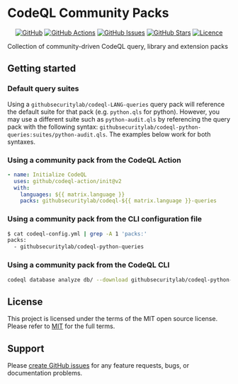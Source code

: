 # CodeQL Community Packs

<!-- markdownlint-disable -->
<div align="center">

[![GitHub](https://img.shields.io/badge/github-%23121011.svg?style=for-the-badge&logo=github&logoColor=white)](https://github.com/GitHubSecurityLab/Community-CodeQL-Packs)
[![GitHub Actions](https://img.shields.io/github/actions/workflow/status/GitHubSecurityLab/Community-CodeQL-Packs/publish.yml?style=for-the-badge)](https://github.com/GitHubSecurityLab/Community-CodeQL-Packs/actions/workflows/publish.yml?query=branch%3Amain)
[![GitHub Issues](https://img.shields.io/github/issues/GitHubSecurityLab/Community-CodeQL-Packs?style=for-the-badge)](https://github.com/GitHubSecurityLab/Community-CodeQL-Packs/issues)
[![GitHub Stars](https://img.shields.io/github/stars/GitHubSecurityLab/Community-CodeQL-Packs?style=for-the-badge)](https://github.com/GitHubSecurityLab/Community-CodeQL-Packs)
[![Licence](https://img.shields.io/github/license/Ileriayo/markdown-badges?style=for-the-badge)](./LICENSE)

</div>
<!-- markdownlint-restore -->

Collection of community-driven CodeQL query, library and extension packs

## Getting started

### Default query suites

Using a `githubsecuritylab/codeql-LANG-queries` query pack will reference the default suite for that pack (e.g. `python.qls` for python). However, you may use a different suite such as `python-audit.qls` by referencing the query pack with the following syntax: `githubsecuritylab/codeql-python-queries:suites/python-audit.qls`. The examples below work for both syntaxes.

### Using a community pack from the CodeQL Action

```yaml
- name: Initialize CodeQL
  uses: github/codeql-action/init@v2
  with:
    languages: ${{ matrix.language }}
    packs: githubsecuritylab/codeql-${{ matrix.language }}-queries
```

### Using a community pack from the CLI configuration file

```bash
$ cat codeql-config.yml | grep -A 1 'packs:'
packs:
  - githubsecuritylab/codeql-python-queries
```

### Using a community pack from the CodeQL CLI

```bash
codeql database analyze db/ --download githubsecuritylab/codeql-python-queries --format=sarif-latest --output=results.sarif
```

## License

This project is licensed under the terms of the MIT open source license. Please refer to [MIT](./LICENSE) for the full terms.

## Support

Please [create GitHub issues](https://github.com/advanced-security/brew-dependency-submission-action) for any feature requests, bugs, or documentation problems.
